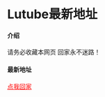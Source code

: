 # Lutube最新地址

#### 介绍
请务必收藏本网页 回家永不迷路！

#### 最新地址
<a href="https://vip.iqubu.com" style="color:red;">点我回家</a>
